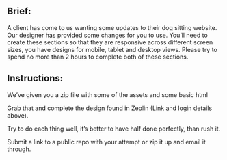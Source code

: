 ## Brief:

A client has come to us wanting some updates to their dog sitting website. Our designer has provided some changes for you to use. You’ll need to create these sections so that they are responsive across different screen sizes, you have designs for mobile, tablet and desktop views. 
Please try to spend no more than 2 hours to complete both of these sections.



## Instructions:

We’ve given you a zip file with some of the assets and some basic html

Grab that and complete the design found in Zeplin (Link and login details above).

Try to do each thing well, it’s better to have half done perfectly, than rush it.

Submit a link to a public repo with your attempt or zip it up and email it through.
